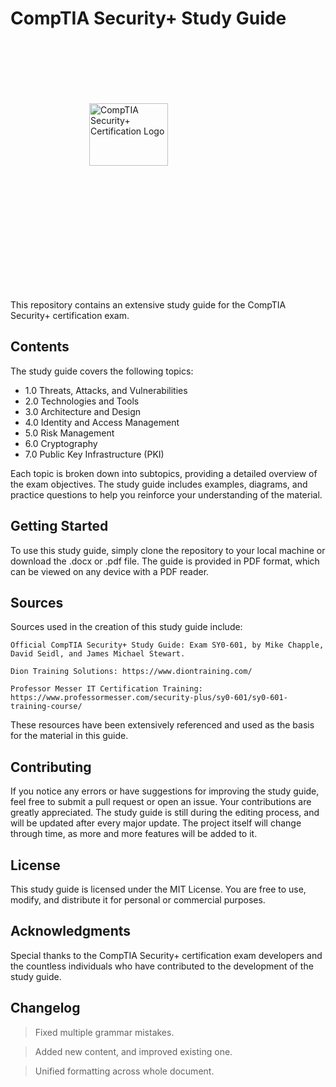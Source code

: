 # CompTIA Security+ Study Guide

<div style="display: flex; justify-content: center; align-items: center; height: 400px;">
  <img src="https://www.thoughtco.com/thmb/6pLldeziX2oJmXnWxpBbXp_t3n0=/1500x0/filters:no_upscale():max_bytes(150000):strip_icc()/compTIA_Security-56a1203a5f9b58b7d0bc39bb.jpg" alt="CompTIA Security+ Certification Logo" style="width: 50%; height: auto; align-self: center;">
</div>

This repository contains an extensive study guide for the CompTIA Security+ certification exam.

## Contents

The study guide covers the following topics:

- 1.0 Threats, Attacks, and Vulnerabilities
- 2.0 Technologies and Tools
- 3.0 Architecture and Design
- 4.0 Identity and Access Management
- 5.0 Risk Management
- 6.0 Cryptography
- 7.0 Public Key Infrastructure (PKI)

Each topic is broken down into subtopics, providing a detailed overview of the exam objectives. The study guide includes examples, diagrams, and practice questions to help you reinforce your understanding of the material.

## Getting Started

To use this study guide, simply clone the repository to your local machine or download the .docx or .pdf file. The guide is provided in PDF format, which can be viewed on any device with a PDF reader.

## Sources

Sources used in the creation of this study guide include:

`Official CompTIA Security+ Study Guide: Exam SY0-601, by Mike Chapple, David Seidl, and James Michael Stewart.`

`Dion Training Solutions: https://www.diontraining.com/`

`Professor Messer IT Certification Training: https://www.professormesser.com/security-plus/sy0-601/sy0-601-training-course/`

These resources have been extensively referenced and used as the basis for the material in this guide.

## Contributing

If you notice any errors or have suggestions for improving the study guide, feel free to submit a pull request or open an issue. Your contributions are greatly appreciated. The study guide is still during the editing process, and will be updated after every major update. The project itself will change through time, as more and more features will be added to it.

## License

This study guide is licensed under the MIT License. You are free to use, modify, and distribute it for personal or commercial purposes.

## Acknowledgments

Special thanks to the CompTIA Security+ certification exam developers and the countless individuals who have contributed to the development of the study guide.

## Changelog

> Fixed multiple grammar mistakes.

> Added new content, and improved existing one.

> Unified formatting across whole document.
